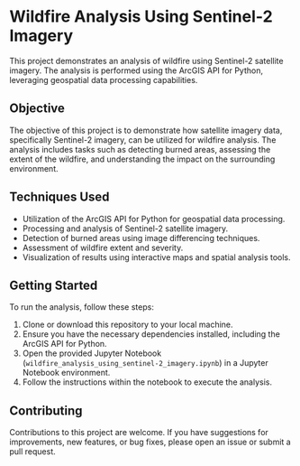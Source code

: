 # Wildfire Analysis Using Sentinel-2 Imagery

This project demonstrates an analysis of wildfire using Sentinel-2 satellite imagery. The analysis is performed using the ArcGIS API for Python, leveraging geospatial data processing capabilities.

## Objective

The objective of this project is to demonstrate how satellite imagery data, specifically Sentinel-2 imagery, can be utilized for wildfire analysis. The analysis includes tasks such as detecting burned areas, assessing the extent of the wildfire, and understanding the impact on the surrounding environment.

## Techniques Used

- Utilization of the ArcGIS API for Python for geospatial data processing.
- Processing and analysis of Sentinel-2 satellite imagery.
- Detection of burned areas using image differencing techniques.
- Assessment of wildfire extent and severity.
- Visualization of results using interactive maps and spatial analysis tools.

## Getting Started

To run the analysis, follow these steps:

1. Clone or download this repository to your local machine.
2. Ensure you have the necessary dependencies installed, including the ArcGIS API for Python.
3. Open the provided Jupyter Notebook (`wildfire_analysis_using_sentinel-2_imagery.ipynb`) in a Jupyter Notebook environment.
4. Follow the instructions within the notebook to execute the analysis.

## Contributing

Contributions to this project are welcome. If you have suggestions for improvements, new features, or bug fixes, please open an issue or submit a pull request.

